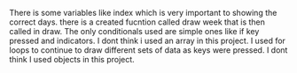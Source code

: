 There is some variables like index which is very important to showing the correct days. there is a created fucntion called draw week that is then called in draw. The only conditionals used are simple ones like if key pressed and indicators. I dont think i used an array in this project. I used for loops to continue to draw different sets of data as keys were pressed. I dont think I used objects in this project.
